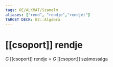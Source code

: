 ```yaml
---
tags: OE/ALKMAT/Szamelm 
aliases: ["rend", "rendje","rendjét"]
TARGET DECK: 02::Algebra
---
```

# [[csoport]] rendje
$G$ [[csoport]] rendje = $G$ [[csoport]] számossága